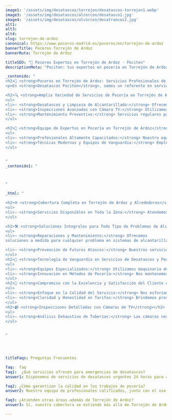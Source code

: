 ```yaml
---
image1: '/assets/img/desatascos/torrejon/desatascos-torrejon1.webp'
image3: '/assets/img/desatascos/alcorcon/desatasco1.jpg'
image4: '/assets/img/desatascos/alcorcon/desatrancos2.jpg'
alt1: 
alt3:
alt4:
slug: torrejon-de-ardoz
canonical: https://www.poceros-madrid.es/poceros/en/torrejon-de-ardoz
bannerTitle: Poceros Torrejón de Ardoz
bannerRuta: Torrejón de Ardoz

titleSEO: "🌟 Poceros Expertos en Torrejón de Ardoz - Pociten"
descriptionMeta: "Pociten: tus expertos en pocería en Torrejón de Ardoz. Compromiso con la calidad y mejora de presupuestos. Llámanos al 647 37 67 82 📱."

_contenido: "
<h2>🚧 <strong>Poceros en Torrejón de Ardoz: Servicios Profesionales de Desatascos con Pociten</strong></h2>
<p>En <strong>Desatascos Pociten</strong>, somos un referente en servicios de pocería en Torrejón de Ardoz, proporcionando soluciones integrales para desatascos, mantenimiento y reparación de sistemas de alcantarillado. Nuestros expertos están equipados con tecnología avanzada para atender cualquier necesidad en pocería y desatascos.</p>

<h2>🔍 <strong>Amplia Variedad de Servicios de Pocería en Torrejón de Ardoz</strong></h2>
<ul>
<li>⇨ <strong>Desatascos y Limpieza de Alcantarillado:</strong> Ofrecemos desatascos eficientes y mantenimiento preventivo para alcantarillados y tuberías.</li><br>
<li>⇨ <strong>Inspecciones Avanzadas con Cámara TV:</strong> Utilizamos cámaras de alta tecnología para diagnósticos precisos en sistemas de alcantarillado.</li><br>
<li>⇨ <strong>Mantenimiento Preventivo:</strong> Servicios regulares para prevenir atascos y garantizar el funcionamiento óptimo del sistema.</li><br>
</ul>

<h2>👷 <strong>Equipo de Expertos en Pocería en Torrejón de Ardoz</strong></h2>
<ul>
<li>⇨ <strong>Profesionales Altamente Capacitados:</strong> Nuestro equipo cuenta con la experiencia y el conocimiento para ofrecer soluciones eficaces.</li><br>
<li>⇨ <strong>Técnicas Modernas y Equipos de Vanguardia:</strong> Empleamos las mejores prácticas y tecnologías actuales en todos nuestros servicios.</li><br>
</ul>


"
_contenido1: "



"

_html: "

<h2>🌐 <strong>Cobertura Completa en Torrejón de Ardoz y Alrededores</strong></h2>
<ul>
<li>⇨ <strong>Servicios Disponibles en Toda la Zona:</strong> Atendemos tanto en Torrejón de Ardoz como en localidades vecinas, ofreciendo una amplia cobertura.</li><br>
</ul>

<h2>🛠️ <strong>Soluciones Integrales para Todo Tipo de Problemas de Alcantarillado</strong></h2>
<ul>
<li>⇨ <strong>Reparaciones y Mantenimiento:</strong> Ofrecemos
soluciones a medida para cualquier problema en sistemas de alcantarillado y desagües.</li><br>

<li>⇨ <strong>Prevención de Futuros Atascos:</strong> Nuestros servicios están diseñados para mantener su sistema en óptimas condiciones y evitar problemas futuros.</li><br>
</ul>
<h2>🚚 <strong>Tecnología de Vanguardia en Servicios de Desatascos y Pocería</strong></h2>
<ul>
<li>⇨ <strong>Equipos Especializados:</strong> Utilizamos maquinaria de última generación para desatascos efectivos y rápidos.</li><br>
<li>⇨ <strong>Innovación en Métodos de Pocería:</strong> Nos mantenemos actualizados con las técnicas más avanzadas en el sector.</li><br>
</ul>
<h2>💼 <strong>Compromiso con la Excelencia y Satisfacción del Cliente en Torrejón de Ardoz</strong></h2>
<ul>
<li>⇨ <strong>Enfoque en la Calidad del Servicio:</strong> Nos esforzamos por superar las expectativas de nuestros clientes, ofreciendo un servicio excepcional.</li><br>
<li>⇨ <strong>Claridad y Honestidad en Tarifas:</strong> Brindamos presupuestos transparentes y justos, sin costes ocultos.</li><br>
</ul>
<h2>📹 <strong>Inspecciones Detalladas con Cámaras de TV</strong></h2>
<ul>
<li>⇨ <strong>Análisis Exhaustivo de Tuberías:</strong> Las cámaras nos permiten identificar rápidamente la causa de los problemas y planificar soluciones efectivas.</li><br>
</ul>


"




titleFaqs: Preguntas Frecuentes

faq:  faq
faq1:  ¿Qué servicios ofrecen para emergencias de desatascos?
answer1: Disponemos de servicios de desatascos urgentes 24 horas para atender cualquier emergencia en Torrejón de Ardoz.

faq2: ¿Cómo garantizan la calidad en los trabajos de pocería?
answer2: Nuestro equipo de profesionales calificados, junto con el uso de tecnología avanzada, nos permite garantizar la calidad y eficacia en todos nuestros servicios

faq3: ¿Atienden otras áreas además de Torrejón de Ardoz?
answer3: Sí, nuestra cobertura se extiende más allá de Torrejón de Ardoz, atendiendo también en las localidades cercanas y en toda la región.

---
```

